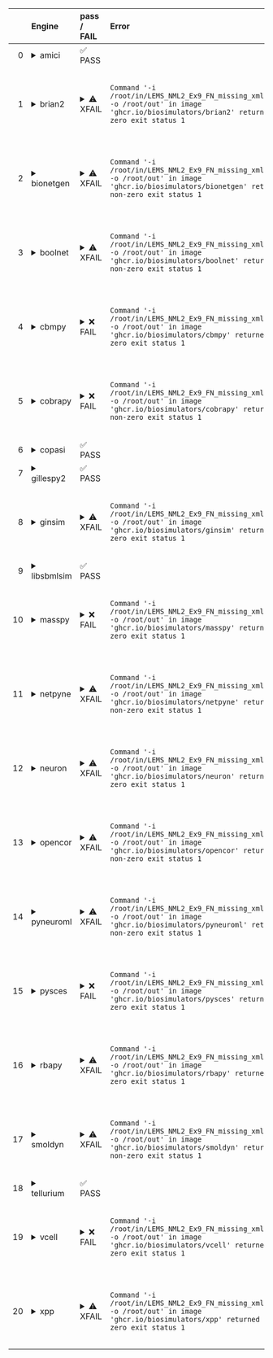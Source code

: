|    | Engine                                                                                                                                     | pass / FAIL                                                                                                                                                                                                                          | Error                                                                                                                                                   | d1                                                  | Compatibility                                                                                                                                                                                                                 | links_error                                                                                                                                                                       |
|---:|:-------------------------------------------------------------------------------------------------------------------------------------------|:-------------------------------------------------------------------------------------------------------------------------------------------------------------------------------------------------------------------------------------|:--------------------------------------------------------------------------------------------------------------------------------------------------------|:----------------------------------------------------|:------------------------------------------------------------------------------------------------------------------------------------------------------------------------------------------------------------------------------|:----------------------------------------------------------------------------------------------------------------------------------------------------------------------------------|
|  0 | <details><summary>amici</summary>https://docs.biosimulators.org/Biosimulators_AMICI/<br></details>                                         | &#9989; PASS                                                                                                                                                                                                                         |                                                                                                                                                         | <a href="d1_plots_local\amici_d1.pdf">plot</a>      | <details><summary>&#9989; PASS</summary>The file extensions ('sbml', 'sedml') suggest the input file types are '['SBML', 'SED-ML']'. ['SBML', 'SED-ML'] are compatible with amici</details>                                   |                                                                                                                                                                                   |
|  1 | <details><summary>brian2</summary>https://docs.biosimulators.org/Biosimulators_pyNeuroML/<br></details>                                    | <details><summary>&#9888; XFAIL</summary><br><br>ERROR MESSAGE:<br>```Command '-i /root/in/LEMS_NML2_Ex9_FN_missing_xmlns.omex -o /root/out' in image 'ghcr.io/biosimulators/brian2' returned non-zero exit status 1```</details>    | ```Command '-i /root/in/LEMS_NML2_Ex9_FN_missing_xmlns.omex -o /root/out' in image 'ghcr.io/biosimulators/brian2' returned non-zero exit status 1```    |                                                     | <details><summary>&#9888; XFAIL</summary>The file extensions ('sbml', 'sedml') suggest the input file types are not compatibe with brian2. ['NeuroML', 'SED-ML', 'LEMS', 'SED-ML'] are compatible with brian2</details>       | <br><br>ERROR MESSAGE:<br>```Command '-i /root/in/LEMS_NML2_Ex9_FN_missing_xmlns.omex -o /root/out' in image 'ghcr.io/biosimulators/brian2' returned non-zero exit status 1```    |
|  2 | <details><summary>bionetgen</summary>https://docs.biosimulators.org/Biosimulators_BioNetGen/<br></details>                                 | <details><summary>&#9888; XFAIL</summary><br><br>ERROR MESSAGE:<br>```Command '-i /root/in/LEMS_NML2_Ex9_FN_missing_xmlns.omex -o /root/out' in image 'ghcr.io/biosimulators/bionetgen' returned non-zero exit status 1```</details> | ```Command '-i /root/in/LEMS_NML2_Ex9_FN_missing_xmlns.omex -o /root/out' in image 'ghcr.io/biosimulators/bionetgen' returned non-zero exit status 1``` | <a href="d1_plots_local\bionetgen_d1.pdf">plot</a>  | <details><summary>&#9888; XFAIL</summary>The file extensions ('sbml', 'sedml') suggest the input file types are not compatibe with bionetgen. ['BNGL', 'SED-ML'] are compatible with bionetgen</details>                      | <br><br>ERROR MESSAGE:<br>```Command '-i /root/in/LEMS_NML2_Ex9_FN_missing_xmlns.omex -o /root/out' in image 'ghcr.io/biosimulators/bionetgen' returned non-zero exit status 1``` |
|  3 | <details><summary>boolnet</summary>https://docs.biosimulators.org/Biosimulators_BoolNet/<br></details>                                     | <details><summary>&#9888; XFAIL</summary><br><br>ERROR MESSAGE:<br>```Command '-i /root/in/LEMS_NML2_Ex9_FN_missing_xmlns.omex -o /root/out' in image 'ghcr.io/biosimulators/boolnet' returned non-zero exit status 1```</details>   | ```Command '-i /root/in/LEMS_NML2_Ex9_FN_missing_xmlns.omex -o /root/out' in image 'ghcr.io/biosimulators/boolnet' returned non-zero exit status 1```   | <a href="d1_plots_local\boolnet_d1.pdf">plot</a>    | <details><summary>&#9888; XFAIL</summary>The file extensions ('sbml', 'sedml') suggest the input file types are not compatibe with boolnet. ['SBML-qual', 'SED-ML'] are compatible with boolnet</details>                     | <br><br>ERROR MESSAGE:<br>```Command '-i /root/in/LEMS_NML2_Ex9_FN_missing_xmlns.omex -o /root/out' in image 'ghcr.io/biosimulators/boolnet' returned non-zero exit status 1```   |
|  4 | <details><summary>cbmpy</summary>https://docs.biosimulators.org/Biosimulators_CBMPy/<br></details>                                         | <details><summary>&#10060; FAIL</summary><br><br>ERROR MESSAGE:<br>```Command '-i /root/in/LEMS_NML2_Ex9_FN_missing_xmlns.omex -o /root/out' in image 'ghcr.io/biosimulators/cbmpy' returned non-zero exit status 1```</details>     | ```Command '-i /root/in/LEMS_NML2_Ex9_FN_missing_xmlns.omex -o /root/out' in image 'ghcr.io/biosimulators/cbmpy' returned non-zero exit status 1```     | <a href="d1_plots_local\cbmpy_d1.pdf">plot</a>      | <details><summary>&#9989; PASS</summary>The file extensions ('sbml', 'sedml') suggest the input file types are '['SBML', 'SED-ML']'. ['SBML', 'SED-ML'] are compatible with cbmpy</details>                                   | <br><br>ERROR MESSAGE:<br>```Command '-i /root/in/LEMS_NML2_Ex9_FN_missing_xmlns.omex -o /root/out' in image 'ghcr.io/biosimulators/cbmpy' returned non-zero exit status 1```     |
|  5 | <details><summary>cobrapy</summary>https://docs.biosimulators.org/Biosimulators_COBRApy/<br>Only allows steady state simulations</details> | <details><summary>&#10060; FAIL</summary><br><br>ERROR MESSAGE:<br>```Command '-i /root/in/LEMS_NML2_Ex9_FN_missing_xmlns.omex -o /root/out' in image 'ghcr.io/biosimulators/cobrapy' returned non-zero exit status 1```</details>   | ```Command '-i /root/in/LEMS_NML2_Ex9_FN_missing_xmlns.omex -o /root/out' in image 'ghcr.io/biosimulators/cobrapy' returned non-zero exit status 1```   | <a href="d1_plots_local\cobrapy_d1.pdf">plot</a>    | <details><summary>&#9989; PASS</summary>The file extensions ('sbml', 'sedml') suggest the input file types are '['SBML', 'SED-ML']'. ['SBML', 'SED-ML'] are compatible with cobrapy</details>                                 | <br><br>ERROR MESSAGE:<br>```Command '-i /root/in/LEMS_NML2_Ex9_FN_missing_xmlns.omex -o /root/out' in image 'ghcr.io/biosimulators/cobrapy' returned non-zero exit status 1```   |
|  6 | <details><summary>copasi</summary>https://docs.biosimulators.org/Biosimulators_COPASI/<br></details>                                       | &#9989; PASS                                                                                                                                                                                                                         |                                                                                                                                                         | <a href="d1_plots_local\copasi_d1.pdf">plot</a>     | <details><summary>&#9989; PASS</summary>The file extensions ('sbml', 'sedml') suggest the input file types are '['SBML', 'SED-ML']'. ['SBML', 'SED-ML'] are compatible with copasi</details>                                  |                                                                                                                                                                                   |
|  7 | <details><summary>gillespy2</summary>https://docs.biosimulators.org/Biosimulators_GillesPy2/<br></details>                                 | &#9989; PASS                                                                                                                                                                                                                         |                                                                                                                                                         | <a href="d1_plots_local\gillespy2_d1.pdf">plot</a>  | <details><summary>&#9989; PASS</summary>The file extensions ('sbml', 'sedml') suggest the input file types are '['SBML', 'SED-ML']'. ['SBML', 'SED-ML'] are compatible with gillespy2</details>                               |                                                                                                                                                                                   |
|  8 | <details><summary>ginsim</summary>https://docs.biosimulators.org/Biosimulators_GINsim/<br></details>                                       | <details><summary>&#9888; XFAIL</summary><br><br>ERROR MESSAGE:<br>```Command '-i /root/in/LEMS_NML2_Ex9_FN_missing_xmlns.omex -o /root/out' in image 'ghcr.io/biosimulators/ginsim' returned non-zero exit status 1```</details>    | ```Command '-i /root/in/LEMS_NML2_Ex9_FN_missing_xmlns.omex -o /root/out' in image 'ghcr.io/biosimulators/ginsim' returned non-zero exit status 1```    | <a href="d1_plots_local\ginsim_d1.pdf">plot</a>     | <details><summary>&#9888; XFAIL</summary>The file extensions ('sbml', 'sedml') suggest the input file types are not compatibe with ginsim. ['SBML-qual', 'SED-ML'] are compatible with ginsim</details>                       | <br><br>ERROR MESSAGE:<br>```Command '-i /root/in/LEMS_NML2_Ex9_FN_missing_xmlns.omex -o /root/out' in image 'ghcr.io/biosimulators/ginsim' returned non-zero exit status 1```    |
|  9 | <details><summary>libsbmlsim</summary>https://docs.biosimulators.org/Biosimulators_LibSBMLSim/<br></details>                               | &#9989; PASS                                                                                                                                                                                                                         |                                                                                                                                                         | <a href="d1_plots_local\libsbmlsim_d1.pdf">plot</a> | <details><summary>&#9989; PASS</summary>The file extensions ('sbml', 'sedml') suggest the input file types are '['SBML', 'SED-ML']'. ['SBML', 'SED-ML'] are compatible with libsbmlsim</details>                              |                                                                                                                                                                                   |
| 10 | <details><summary>masspy</summary>https://docs.biosimulators.org/Biosimulators_MASSpy/<br></details>                                       | <details><summary>&#10060; FAIL</summary><br><br>ERROR MESSAGE:<br>```Command '-i /root/in/LEMS_NML2_Ex9_FN_missing_xmlns.omex -o /root/out' in image 'ghcr.io/biosimulators/masspy' returned non-zero exit status 1```</details>    | ```Command '-i /root/in/LEMS_NML2_Ex9_FN_missing_xmlns.omex -o /root/out' in image 'ghcr.io/biosimulators/masspy' returned non-zero exit status 1```    | <a href="d1_plots_local\masspy_d1.pdf">plot</a>     | <details><summary>&#9989; PASS</summary>The file extensions ('sbml', 'sedml') suggest the input file types are '['SBML', 'SED-ML']'. ['SBML', 'SED-ML'] are compatible with masspy</details>                                  | <br><br>ERROR MESSAGE:<br>```Command '-i /root/in/LEMS_NML2_Ex9_FN_missing_xmlns.omex -o /root/out' in image 'ghcr.io/biosimulators/masspy' returned non-zero exit status 1```    |
| 11 | <details><summary>netpyne</summary>https://docs.biosimulators.org/Biosimulators_pyNeuroML/<br></details>                                   | <details><summary>&#9888; XFAIL</summary><br><br>ERROR MESSAGE:<br>```Command '-i /root/in/LEMS_NML2_Ex9_FN_missing_xmlns.omex -o /root/out' in image 'ghcr.io/biosimulators/netpyne' returned non-zero exit status 1```</details>   | ```Command '-i /root/in/LEMS_NML2_Ex9_FN_missing_xmlns.omex -o /root/out' in image 'ghcr.io/biosimulators/netpyne' returned non-zero exit status 1```   |                                                     | <details><summary>&#9888; XFAIL</summary>The file extensions ('sbml', 'sedml') suggest the input file types are not compatibe with netpyne. ['NeuroML', 'SED-ML', 'LEMS', 'SED-ML'] are compatible with netpyne</details>     | <br><br>ERROR MESSAGE:<br>```Command '-i /root/in/LEMS_NML2_Ex9_FN_missing_xmlns.omex -o /root/out' in image 'ghcr.io/biosimulators/netpyne' returned non-zero exit status 1```   |
| 12 | <details><summary>neuron</summary>https://docs.biosimulators.org/Biosimulators_pyNeuroML/<br></details>                                    | <details><summary>&#9888; XFAIL</summary><br><br>ERROR MESSAGE:<br>```Command '-i /root/in/LEMS_NML2_Ex9_FN_missing_xmlns.omex -o /root/out' in image 'ghcr.io/biosimulators/neuron' returned non-zero exit status 1```</details>    | ```Command '-i /root/in/LEMS_NML2_Ex9_FN_missing_xmlns.omex -o /root/out' in image 'ghcr.io/biosimulators/neuron' returned non-zero exit status 1```    |                                                     | <details><summary>&#9888; XFAIL</summary>The file extensions ('sbml', 'sedml') suggest the input file types are not compatibe with neuron. ['NeuroML', 'SED-ML', 'LEMS', 'SED-ML'] are compatible with neuron</details>       | <br><br>ERROR MESSAGE:<br>```Command '-i /root/in/LEMS_NML2_Ex9_FN_missing_xmlns.omex -o /root/out' in image 'ghcr.io/biosimulators/neuron' returned non-zero exit status 1```    |
| 13 | <details><summary>opencor</summary>https://docs.biosimulators.org/Biosimulators_OpenCOR/<br></details>                                     | <details><summary>&#9888; XFAIL</summary><br><br>ERROR MESSAGE:<br>```Command '-i /root/in/LEMS_NML2_Ex9_FN_missing_xmlns.omex -o /root/out' in image 'ghcr.io/biosimulators/opencor' returned non-zero exit status 1```</details>   | ```Command '-i /root/in/LEMS_NML2_Ex9_FN_missing_xmlns.omex -o /root/out' in image 'ghcr.io/biosimulators/opencor' returned non-zero exit status 1```   |                                                     | <details><summary>&#9888; XFAIL</summary>The file extensions ('sbml', 'sedml') suggest the input file types are not compatibe with opencor. ['CellML', 'SED-ML'] are compatible with opencor</details>                        | <br><br>ERROR MESSAGE:<br>```Command '-i /root/in/LEMS_NML2_Ex9_FN_missing_xmlns.omex -o /root/out' in image 'ghcr.io/biosimulators/opencor' returned non-zero exit status 1```   |
| 14 | <details><summary>pyneuroml</summary>https://docs.biosimulators.org/Biosimulators_pyNeuroML/<br></details>                                 | <details><summary>&#9888; XFAIL</summary><br><br>ERROR MESSAGE:<br>```Command '-i /root/in/LEMS_NML2_Ex9_FN_missing_xmlns.omex -o /root/out' in image 'ghcr.io/biosimulators/pyneuroml' returned non-zero exit status 1```</details> | ```Command '-i /root/in/LEMS_NML2_Ex9_FN_missing_xmlns.omex -o /root/out' in image 'ghcr.io/biosimulators/pyneuroml' returned non-zero exit status 1``` |                                                     | <details><summary>&#9888; XFAIL</summary>The file extensions ('sbml', 'sedml') suggest the input file types are not compatibe with pyneuroml. ['NeuroML', 'SED-ML', 'LEMS', 'SED-ML'] are compatible with pyneuroml</details> | <br><br>ERROR MESSAGE:<br>```Command '-i /root/in/LEMS_NML2_Ex9_FN_missing_xmlns.omex -o /root/out' in image 'ghcr.io/biosimulators/pyneuroml' returned non-zero exit status 1``` |
| 15 | <details><summary>pysces</summary>https://docs.biosimulators.org/Biosimulators_PySCeS/<br></details>                                       | <details><summary>&#10060; FAIL</summary><br><br>ERROR MESSAGE:<br>```Command '-i /root/in/LEMS_NML2_Ex9_FN_missing_xmlns.omex -o /root/out' in image 'ghcr.io/biosimulators/pysces' returned non-zero exit status 1```</details>    | ```Command '-i /root/in/LEMS_NML2_Ex9_FN_missing_xmlns.omex -o /root/out' in image 'ghcr.io/biosimulators/pysces' returned non-zero exit status 1```    | <a href="d1_plots_local\pysces_d1.pdf">plot</a>     | <details><summary>&#9989; PASS</summary>The file extensions ('sbml', 'sedml') suggest the input file types are '['SBML', 'SED-ML']'. ['SBML', 'SED-ML'] are compatible with pysces</details>                                  | <br><br>ERROR MESSAGE:<br>```Command '-i /root/in/LEMS_NML2_Ex9_FN_missing_xmlns.omex -o /root/out' in image 'ghcr.io/biosimulators/pysces' returned non-zero exit status 1```    |
| 16 | <details><summary>rbapy</summary>https://docs.biosimulators.org/Biosimulators_RBApy/<br></details>                                         | <details><summary>&#9888; XFAIL</summary><br><br>ERROR MESSAGE:<br>```Command '-i /root/in/LEMS_NML2_Ex9_FN_missing_xmlns.omex -o /root/out' in image 'ghcr.io/biosimulators/rbapy' returned non-zero exit status 1```</details>     | ```Command '-i /root/in/LEMS_NML2_Ex9_FN_missing_xmlns.omex -o /root/out' in image 'ghcr.io/biosimulators/rbapy' returned non-zero exit status 1```     | <a href="d1_plots_local\rbapy_d1.pdf">plot</a>      | <details><summary>&#9888; XFAIL</summary>The file extensions ('sbml', 'sedml') suggest the input file types are not compatibe with rbapy. ['RBApy', 'SED-ML'] are compatible with rbapy</details>                             | <br><br>ERROR MESSAGE:<br>```Command '-i /root/in/LEMS_NML2_Ex9_FN_missing_xmlns.omex -o /root/out' in image 'ghcr.io/biosimulators/rbapy' returned non-zero exit status 1```     |
| 17 | <details><summary>smoldyn</summary>https://smoldyn.readthedocs.io/en/latest/python/api.html#sed-ml-combine-biosimulators-api<br></details> | <details><summary>&#9888; XFAIL</summary><br><br>ERROR MESSAGE:<br>```Command '-i /root/in/LEMS_NML2_Ex9_FN_missing_xmlns.omex -o /root/out' in image 'ghcr.io/biosimulators/smoldyn' returned non-zero exit status 1```</details>   | ```Command '-i /root/in/LEMS_NML2_Ex9_FN_missing_xmlns.omex -o /root/out' in image 'ghcr.io/biosimulators/smoldyn' returned non-zero exit status 1```   |                                                     | <details><summary>&#9888; XFAIL</summary>The file extensions ('sbml', 'sedml') suggest the input file types are not compatibe with smoldyn. ['Smoldyn', 'SED-ML'] are compatible with smoldyn</details>                       | <br><br>ERROR MESSAGE:<br>```Command '-i /root/in/LEMS_NML2_Ex9_FN_missing_xmlns.omex -o /root/out' in image 'ghcr.io/biosimulators/smoldyn' returned non-zero exit status 1```   |
| 18 | <details><summary>tellurium</summary>https://docs.biosimulators.org/Biosimulators_tellurium/<br></details>                                 | &#9989; PASS                                                                                                                                                                                                                         |                                                                                                                                                         | <a href="d1_plots_local\tellurium_d1.pdf">plot</a>  | <details><summary>&#9989; PASS</summary>The file extensions ('sbml', 'sedml') suggest the input file types are '['SBML', 'SED-ML']'. ['SBML', 'SED-ML'] are compatible with tellurium</details>                               |                                                                                                                                                                                   |
| 19 | <details><summary>vcell</summary>https://github.com/virtualcell/vcell<br></details>                                                        | <details><summary>&#10060; FAIL</summary><br><br>ERROR MESSAGE:<br>```Command '-i /root/in/LEMS_NML2_Ex9_FN_missing_xmlns.omex -o /root/out' in image 'ghcr.io/biosimulators/vcell' returned non-zero exit status 1```</details>     | ```Command '-i /root/in/LEMS_NML2_Ex9_FN_missing_xmlns.omex -o /root/out' in image 'ghcr.io/biosimulators/vcell' returned non-zero exit status 1```     |                                                     | <details><summary>&#9989; PASS</summary>The file extensions ('sbml', 'sedml') suggest the input file types are '['SBML', 'SED-ML']'. ['SBML', 'SED-ML', 'BNGL', 'SED-ML'] are compatible with vcell</details>                 | <br><br>ERROR MESSAGE:<br>```Command '-i /root/in/LEMS_NML2_Ex9_FN_missing_xmlns.omex -o /root/out' in image 'ghcr.io/biosimulators/vcell' returned non-zero exit status 1```     |
| 20 | <details><summary>xpp</summary>https://docs.biosimulators.org/Biosimulators_XPP/<br></details>                                             | <details><summary>&#9888; XFAIL</summary><br><br>ERROR MESSAGE:<br>```Command '-i /root/in/LEMS_NML2_Ex9_FN_missing_xmlns.omex -o /root/out' in image 'ghcr.io/biosimulators/xpp' returned non-zero exit status 1```</details>       | ```Command '-i /root/in/LEMS_NML2_Ex9_FN_missing_xmlns.omex -o /root/out' in image 'ghcr.io/biosimulators/xpp' returned non-zero exit status 1```       |                                                     | <details><summary>&#9888; XFAIL</summary>The file extensions ('sbml', 'sedml') suggest the input file types are not compatibe with xpp. ['XPP', 'SED-ML'] are compatible with xpp</details>                                   | <br><br>ERROR MESSAGE:<br>```Command '-i /root/in/LEMS_NML2_Ex9_FN_missing_xmlns.omex -o /root/out' in image 'ghcr.io/biosimulators/xpp' returned non-zero exit status 1```       |